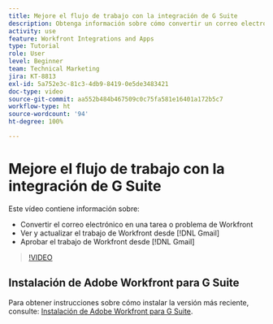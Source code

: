 ```yaml
---
title: Mejore el flujo de trabajo con la integración de G Suite
description: Obtenga información sobre cómo convertir un correo electrónico en una tarea o un problema de [!DNL Workfront] , ver y actualizar trabajo de Gmail con  [!DNL Workfront]  y aprobar trabajo de Gmail con  [!DNL Workfront] .
activity: use
feature: Workfront Integrations and Apps
type: Tutorial
role: User
level: Beginner
team: Technical Marketing
jira: KT-8813
exl-id: 5a752e3c-81c3-4db9-8419-0e5de3483421
doc-type: video
source-git-commit: aa552b484b467509c0c75fa581e16401a172b5c7
workflow-type: ht
source-wordcount: '94'
ht-degree: 100%

---
```


# Mejore el flujo de trabajo con la integración de G Suite

Este vídeo contiene información sobre:

* Convertir el correo electrónico en una tarea o problema de Workfront
* Ver y actualizar el trabajo de Workfront desde [!DNL Gmail]
* Aprobar el trabajo de Workfront desde [!DNL Gmail]

>[!VIDEO](https://video.tv.adobe.com/v/335114/?quality=12&learn=on)

## Instalación de Adobe Workfront para G Suite

Para obtener instrucciones sobre cómo instalar la versión más reciente, consulte: [Instalación de Adobe Workfront para G Suite](https://experienceleague.adobe.com/docs/workfront/using/adobe-workfront-integrations/workfront-for-g-suite/install-workfront-for-gsuite.html?lang=es).
